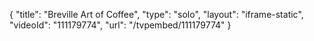 {
    "title": "Breville Art of Coffee",
    "type": "solo",
    "layout": "iframe-static",
    "videoId": "111179774",
    "url": "\/tvpembed\/111179774"
}